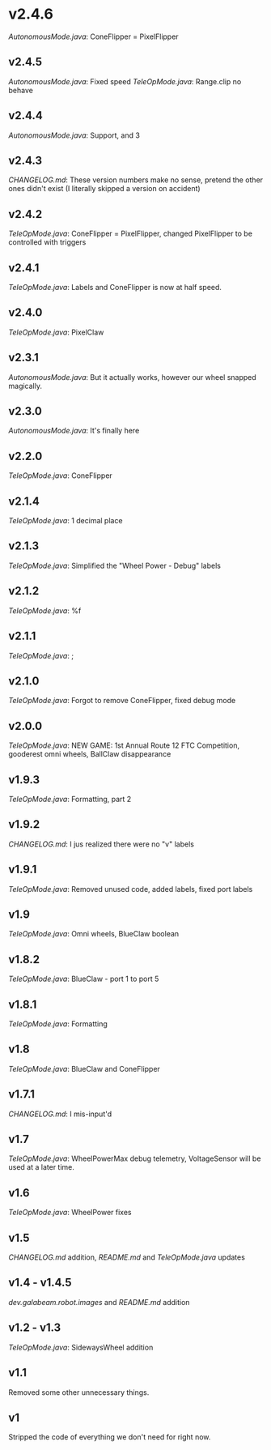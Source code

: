 # v2.4.6

*AutonomousMode.java*: ConeFlipper = PixelFlipper

## v2.4.5

*AutonomousMode.java*: Fixed speed
*TeleOpMode.java*: Range.clip no behave

## v2.4.4

*AutonomousMode.java*: Support, and 3

## v2.4.3

*CHANGELOG.md*: These version numbers make no sense, pretend the other ones didn't exist (I literally skipped a version on accident)

## v2.4.2

*TeleOpMode.java*: ConeFlipper = PixelFlipper, changed PixelFlipper to be controlled with triggers

## v2.4.1

*TeleOpMode.java*: Labels and ConeFlipper is now at half speed.

## v2.4.0

*TeleOpMode.java*: PixelClaw

## v2.3.1

*AutonomousMode.java*: But it actually works, however our wheel snapped magically.

## v2.3.0

*AutonomousMode.java*: It's finally here

## v2.2.0

*TeleOpMode.java*: ConeFlipper

## v2.1.4

*TeleOpMode.java*: 1 decimal place

## v2.1.3

*TeleOpMode.java*: Simplified the "Wheel Power - Debug" labels

## v2.1.2

*TeleOpMode.java*: %f

## v2.1.1

*TeleOpMode.java*: ;

## v2.1.0

*TeleOpMode.java*: Forgot to remove ConeFlipper, fixed debug mode

## v2.0.0

*TeleOpMode.java*: NEW GAME: 1st Annual Route 12 FTC Competition, gooderest omni wheels, BallClaw disappearance

## v1.9.3

*TeleOpMode.java*: Formatting, part 2

## v1.9.2

*CHANGELOG.md*: I jus realized there were no "v" labels

## v1.9.1

*TeleOpMode.java*: Removed unused code, added labels, fixed port labels

## v1.9

*TeleOpMode.java*: Omni wheels, BlueClaw boolean

## v1.8.2

*TeleOpMode.java*: BlueClaw - port 1 to port 5

## v1.8.1

*TeleOpMode.java*: Formatting

## v1.8

*TeleOpMode.java*: BlueClaw and ConeFlipper

## v1.7.1

*CHANGELOG.md*: I mis-input'd

## v1.7

*TeleOpMode.java*: WheelPowerMax debug telemetry, VoltageSensor will be used at a later time.

## v1.6

*TeleOpMode.java*: WheelPower fixes

## v1.5

*CHANGELOG.md* addition, *README.md* and *TeleOpMode.java* updates

## v1.4 - v1.4.5

*dev.galabeam.robot.images* and *README.md* addition

## v1.2 - v1.3

*TeleOpMode.java*: SidewaysWheel addition

## v1.1

Removed some other unnecessary things.

## v1

Stripped the code of everything we don't need for right now.
